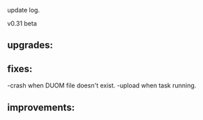 update log.

v0.31 beta

upgrades:
 -

fixes:
 -
 -crash when DUOM file doesn't exist.
 -upload when task running.

improvements:
 -
